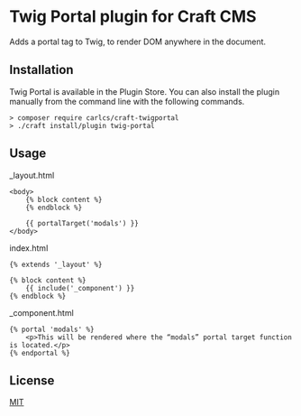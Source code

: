 # Twig Portal plugin for Craft CMS

Adds a portal tag to Twig, to render DOM anywhere in the document.

## Installation

Twig Portal is available in the Plugin Store. You can also install the plugin manually from the command line with the following commands.

```
> composer require carlcs/craft-twigportal
> ./craft install/plugin twig-portal
```

## Usage

_layout.html

```twig
<body>
    {% block content %}
    {% endblock %}

    {{ portalTarget('modals') }}
</body>
```

index.html

```twig
{% extends '_layout' %}

{% block content %}
    {{ include('_component') }}
{% endblock %}
```

_component.html

```twig
{% portal 'modals' %}
    <p>This will be rendered where the “modals” portal target function is located.</p>
{% endportal %}
```

## License

[MIT](LICENSE.md)
